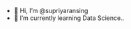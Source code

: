 - 👋 Hi, I’m @supriyaransing
- 🌱 I’m currently learning Data Science..
<!---
supriyaransing/supriyaransing is a ✨ special ✨ repository because its `README.md` (this file) appears on your GitHub profile.
You can click the Preview link to take a look at your changes.
--->
